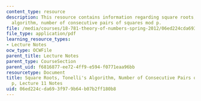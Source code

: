 ```yaml
---
content_type: resource
description: This resource contains information regarding square roots, tonelli's
  algorithm, number of consecutive pairs of squares mod p.
file: /media/courses/18-781-theory-of-numbers-spring-2012/06ed224cda693f979b64b07b2ff180b8_MIT18_781S12_lec11.pdf
file_type: application/pdf
learning_resource_types:
- Lecture Notes
ocw_type: OCWFile
parent_title: Lecture Notes
parent_type: CourseSection
parent_uid: f6816877-ee72-4ff9-e594-f0771eaa96bb
resourcetype: Document
title: Square Roots, Tonelli's Algorithm, Number of Consecutive Pairs of Squares mod
  p, Lecture 11 Notes
uid: 06ed224c-da69-3f97-9b64-b07b2ff180b8
---
```


